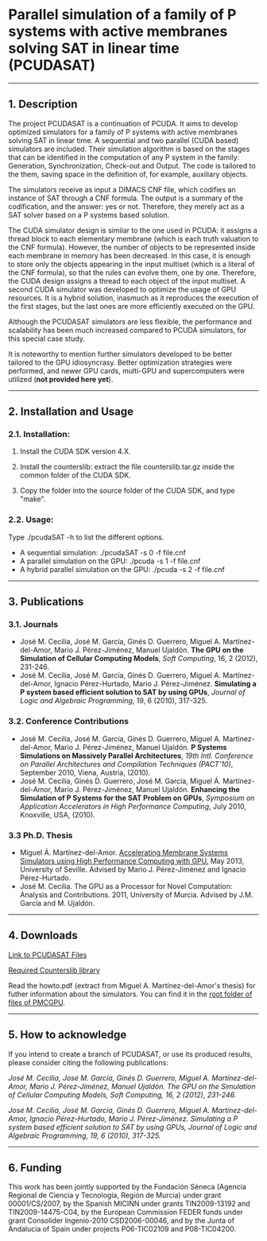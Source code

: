 # Parallel simulation of a family of P systems with active membranes solving SAT in linear time (PCUDASAT) #

----------
## 1. Description ##

The project PCUDASAT is a continuation of PCUDA. It aims to develop optimized simulators for a family of P systems with active membranes solving SAT in linear time. A sequential and two parallel (CUDA based) simulators are included. Their simulation algorithm is based on the stages that can be identified in the computation of any P system in the family: Generation, Synchronization, Check-out and Output. The code is tailored to the them, saving space in the definition of, for example, auxiliary objects.

The simulators receive as input a DIMACS CNF file, which codifies an instance of SAT through a CNF formula. The output is a summary of the codification, and the answer: yes or not. Therefore, they merely act as a SAT solver based on a P systems based solution. 

The CUDA simulator design is similar to the one used in PCUDA: it assigns a thread block to each elementary membrane (which is each truth valuation to the CNF formula). However, the number of objects to be represented inside each membrane in memory has been decreased. In this case, it is enough to store only the objects appearing in the input multiset (which is a literal of the CNF formula), so that the rules can evolve them, one by one. Therefore, the CUDA design assigns a thread to each object of the input multiset.
A second CUDA simulator was developed to optimize the usage of GPU resources. It is a hybrid solution, inasmuch as it reproduces the execution of the first stages, but the last ones are more efficiently executed on the GPU.

Although the PCUDASAT simulators are less flexible, the performance and scalability has been much increased compared to PCUDA simulators, for this special case study.

It is noteworthy to mention further simulators developed to be better tailored to the GPU idiosyncrasy. Better optimization strategies were performed, and newer GPU cards, multi-GPU and supercomputers were utilized (**not provided here yet**).

----------
## 2. Installation and Usage ##

### 2.1. Installation: 

  1. Install the CUDA SDK version 4.X.

  2. Install the counterslib: extract the file counterslib.tar.gz inside the common folder of the CUDA SDK.

  3. Copy the folder into the source folder of the CUDA SDK, and type "make".

### 2.2. Usage:

Type ./pcudaSAT -h to list the different options.
  * A sequential simulation: ./pcudaSAT -s 0 -f file.cnf
  * A parallel simulation on the GPU: ./pcuda -s 1 -f file.cnf
  * A hybrid parallel simulation on the GPU: ./pcuda -s 2 -f file.cnf

----------
## 3. Publications ##

### 3.1. Journals ###

* José M. Cecilia, José M. García, Ginés D. Guerrero, Miguel A. Martínez-del-Amor, Mario J. Pérez-Jiménez, Manuel Ujaldón. **The GPU on the Simulation of Cellular Computing Models**, *Soft Computing*, 16, 2 (2012), 231-246.
* José M. Cecilia, José M. García, Ginés D. Guerrero, Miguel A. Martínez-del-Amor, Ignacio Pérez-Hurtado, Mario J. Pérez-Jiménez. **Simulating a P system based efficient solution to SAT by using GPUs**, *Journal of Logic and Algebraic Programming*, 19, 6 (2010), 317-325.

### 3.2. Conference Contributions ###

* José M. Cecilia, José M. García, Ginés D. Guerrero, Miguel A. Martínez-del-Amor, Mario J. Pérez-Jiménez, Manuel Ujaldón. **P Systems Simulations on Massively Parallel Architectures**, *19th Intl. Conference on Parallel Architectures and Compilation Techniques (PACT'10)*, September 2010, Viena, Austria, (2010).
* José M. Cecilia, Ginés D. Guerrero, José M. García, Miguel Á. Martínez-del-Amor, Mario J. Pérez-Jiménez, Manuel Ujaldón. **Enhancing the Simulation of P Systems for the SAT Problem on GPUs**, *Symposium on Application Accelerators in High Performance Computing*, July 2010, Knoxville, USA, (2010).

### 3.3 Ph.D. Thesis ###

* Miguel Á. Martínez-del-Amor. [Accelerating Membrane Systems Simulators using High Performance Computing with GPU.](http://www.cs.us.es/~mdelamor/research.html#thesis) May 2013, University of Seville. Advised by Mario J. Pérez-Jiménez and Ignacio Pérez-Hurtado.
* José M. Cecilia. The GPU as a Processor for Novel Computation: Analysis and Contributions. 2011, University of Murcia. Advised by J.M. García and M. Ujaldón.

----------
## 4. Downloads ##

[Link to PCUDASAT Files](https://github.com/miguelamda/counterslib)

[Required Counterslib library](http://sourceforge.net/projects/pmcgpu/files/counterslib)

Read the howto.pdf (extract from Miguel A. Martínez-del-Amor's thesis) for futher information about the simulators. You can find it in the [root folder of files of PMCGPU](http://sourceforge.net/projects/pmcgpu/files).

----------
## 5. How to acknowledge ##

If you intend to create a branch of PCUDASAT, or use its produced results, please consider citing the following publications:

*José M. Cecilia, José M. García, Ginés D. Guerrero, Miguel A. Martínez-del-Amor, Mario J. Pérez-Jiménez, Manuel Ujaldón. The GPU on the Simulation of Cellular Computing Models, Soft Computing, 16, 2 (2012), 231-246.*

*José M. Cecilia, José M. García, Ginés D. Guerrero, Miguel A. Martínez-del-Amor, Ignacio Pérez-Hurtado, Mario J. Pérez-Jiménez. Simulating a P system based efficient solution to SAT by using GPUs, Journal of Logic and Algebraic Programming, 19, 6 (2010), 317-325.*

----------
## 6. Funding ##

This work has been jointly supported by the Fundación Séneca (Agencia Regional de Ciencia y Tecnología,
Región de Murcia) under grant 00001/CS/2007, by the Spanish MICINN under grants TIN2009-13192 and TIN2009-14475-C04, by the European Commission FEDER funds under grant Consolider Ingenio-2010 CSD2006-00046, and by the Junta of Andalucia of Spain under projects P06-TIC02109 and P08-TIC04200. 
